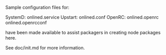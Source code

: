 Sample configuration files for:

SystemD: onlined.service
Upstart: onlined.conf
OpenRC:  onlined.openrc
         onlined.openrcconf

have been made available to assist packagers in creating node packages here.

See doc/init.md for more information.
